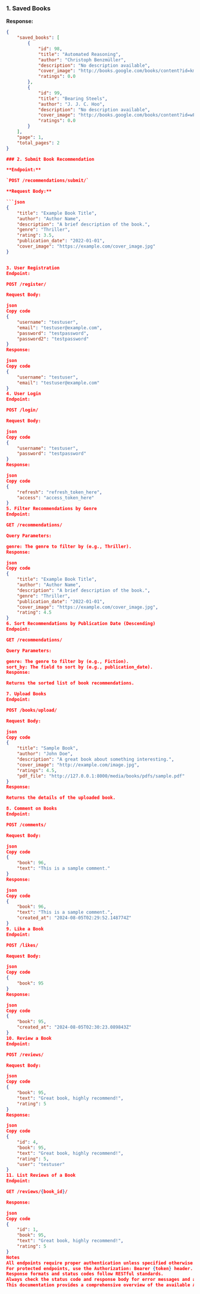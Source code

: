 ### 1. Saved Books

**Response:**

```json
{
    "saved_books": [
        {
            "id": 98,
            "title": "Automated Reasoning",
            "author": "Christoph Benzmüller",
            "description": "No description available",
            "cover_image": "http://books.google.com/books/content?id=kmUREQAAQBAJ&printsec=frontcover&img=1&zoom=1&edge=curl&source=gbs_api",
            "ratings": 0.0
        },
        {
            "id": 99,
            "title": "Bearing Steels",
            "author": "J. J. C. Hoo",
            "description": "No description available",
            "cover_image": "http://books.google.com/books/content?id=wFC0IDYm-EcC&printsec=frontcover&img=1&zoom=1&edge=curl&source=gbs_api",
            "ratings": 0.0
        }
    ],
    "page": 1,
    "total_pages": 2
}

### 2. Submit Book Recommendation

**Endpoint:**

`POST /recommendations/submit/`

**Request Body:**

```json
{
    "title": "Example Book Title",
    "author": "Author Name",
    "description": "A brief description of the book.",
    "genre": "Thriller",
    "rating": 3.5,
    "publication_date": "2022-01-01",
    "cover_image": "https://example.com/cover_image.jpg"
}


3. User Registration
Endpoint:

POST /register/

Request Body:

json
Copy code
{
    "username": "testuser",
    "email": "testuser@example.com",
    "password": "testpassword",
    "password2": "testpassword"
}
Response:

json
Copy code
{
    "username": "testuser",
    "email": "testuser@example.com"
}
4. User Login
Endpoint:

POST /login/

Request Body:

json
Copy code
{
    "username": "testuser",
    "password": "testpassword"
}
Response:

json
Copy code
{
    "refresh": "refresh_token_here",
    "access": "access_token_here"
}
5. Filter Recommendations by Genre
Endpoint:

GET /recommendations/

Query Parameters:

genre: The genre to filter by (e.g., Thriller).
Response:

json
Copy code
{
    "title": "Example Book Title",
    "author": "Author Name",
    "description": "A brief description of the book.",
    "genre": "Thriller",
    "publication_date": "2022-01-01",
    "cover_image": "https://example.com/cover_image.jpg",
    "rating": 4.5
}
6. Sort Recommendations by Publication Date (Descending)
Endpoint:

GET /recommendations/

Query Parameters:

genre: The genre to filter by (e.g., Fiction).
sort_by: The field to sort by (e.g., publication_date).
Response:

Returns the sorted list of book recommendations.

7. Upload Books
Endpoint:

POST /books/upload/

Request Body:

json
Copy code
{
    "title": "Sample Book",
    "author": "John Doe",
    "description": "A great book about something interesting.",
    "cover_image": "http://example.com/image.jpg",
    "ratings": 4.5,
    "pdf_file": "http://127.0.0.1:8000/media/books/pdfs/sample.pdf"
}
Response:

Returns the details of the uploaded book.

8. Comment on Books
Endpoint:

POST /comments/

Request Body:

json
Copy code
{
    "book": 96,
    "text": "This is a sample comment."
}
Response:

json
Copy code
{
    "book": 96,
    "text": "This is a sample comment.",
    "created_at": "2024-08-05T02:29:52.148774Z"
}
9. Like a Book
Endpoint:

POST /likes/

Request Body:

json
Copy code
{
    "book": 95
}
Response:

json
Copy code
{
    "book": 95,
    "created_at": "2024-08-05T02:30:23.089843Z"
}
10. Review a Book
Endpoint:

POST /reviews/

Request Body:

json
Copy code
{
    "book": 95,
    "text": "Great book, highly recommend!",
    "rating": 5
}
Response:

json
Copy code
{
    "id": 4,
    "book": 95,
    "text": "Great book, highly recommend!",
    "rating": 5,
    "user": "testuser"
}
11. List Reviews of a Book
Endpoint:

GET /reviews/{book_id}/

Response:

json
Copy code
{
    "id": 1,
    "book": 95,
    "text": "Great book, highly recommend!",
    "rating": 5
}
Notes
All endpoints require proper authentication unless specified otherwise.
For protected endpoints, use the Authorization: Bearer {token} header.
Response formats and status codes follow RESTful standards.
Always check the status code and response body for error messages and additional details.
This documentation provides a comprehensive overview of the available APIs, making it easier for developers to understand and integrate the Book Management System into their applications. For further customization and enhancement, developers can refer to the underlying Django views, serializers, and models as required.


